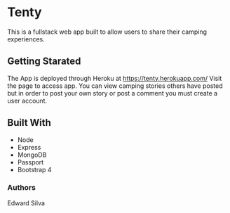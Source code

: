 # Tenty

This is a fullstack web app built to allow users to share their camping experiences.

## Getting Starated

The App is deployed through Heroku at https://tenty.herokuapp.com/
Visit the page to access app. 
You can view camping stories others have posted but in order to post your own story or post a comment you must create a user account.

## Built With

- Node
- Express
- MongoDB
- Passport
- Bootstrap 4

### Authors

Edward Silva
